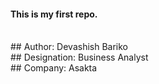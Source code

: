 #### This is my first repo.
<br>
## Author: Devashish Bariko
<br>
## Designation: Business Analyst
<br>
## Company: Asakta
